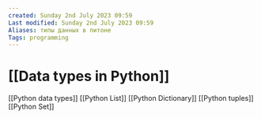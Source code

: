 ```yaml
---
created: Sunday 2nd July 2023 09:59
Last modified: Sunday 2nd July 2023 09:59
Aliases: типы данных в питоне
Tags: programming
---
```


# [[Data types in Python]]

[[Python data types]]
[[Python List]]
[[Python Dictionary]]
[[Python tuples]]
[[Python Set]]
